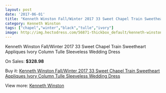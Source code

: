 ```yaml
---
layout: post
date: '2017-06-01'
title: "Kenneth Winston Fall/Winter 2017 33 Sweet Chapel Train Sweetheart Appliques Ivory Column Tulle Sleeveless Wedding Dress"
category: Kenneth Winston
tags: ["chapel","winter","black","tulle","ivory"]
image: http://img.hectodress.com/56871-thickbox_default/kenneth-winston-fall-winter-2017-33-sweet-chapel-train-sweetheart-appliques-ivory-column-tulle-sleeveless-wedding-dress.jpg
---
```

Kenneth Winston Fall/Winter 2017 33 Sweet Chapel Train Sweetheart Appliques Ivory Column Tulle Sleeveless Wedding Dress

On Sales: **$328.98**
<a href="https://www.hectodress.com/kenneth-winston/17676-kenneth-winston-fall-winter-2017-33-sweet-chapel-train-sweetheart-appliques-ivory-column-tulle-sleeveless-wedding-dress.html"><amp-img layout="responsive" width="600" height="600" src="//img.hectodress.com/56871-thickbox_default/kenneth-winston-fall-winter-2017-33-sweet-chapel-train-sweetheart-appliques-ivory-column-tulle-sleeveless-wedding-dress.jpg" alt="Kenneth Winston Fall/Winter 2017 33 Sweet Chapel Train Sweetheart Appliques Ivory Column Tulle Sleeveless Wedding Dress 0" /></a>
<a href="https://www.hectodress.com/kenneth-winston/17676-kenneth-winston-fall-winter-2017-33-sweet-chapel-train-sweetheart-appliques-ivory-column-tulle-sleeveless-wedding-dress.html"><amp-img layout="responsive" width="600" height="600" src="//img.hectodress.com/56874-thickbox_default/kenneth-winston-fall-winter-2017-33-sweet-chapel-train-sweetheart-appliques-ivory-column-tulle-sleeveless-wedding-dress.jpg" alt="Kenneth Winston Fall/Winter 2017 33 Sweet Chapel Train Sweetheart Appliques Ivory Column Tulle Sleeveless Wedding Dress 1" /></a>
<a href="https://www.hectodress.com/kenneth-winston/17676-kenneth-winston-fall-winter-2017-33-sweet-chapel-train-sweetheart-appliques-ivory-column-tulle-sleeveless-wedding-dress.html"><amp-img layout="responsive" width="600" height="600" src="//img.hectodress.com/56873-thickbox_default/kenneth-winston-fall-winter-2017-33-sweet-chapel-train-sweetheart-appliques-ivory-column-tulle-sleeveless-wedding-dress.jpg" alt="Kenneth Winston Fall/Winter 2017 33 Sweet Chapel Train Sweetheart Appliques Ivory Column Tulle Sleeveless Wedding Dress 2" /></a>
<a href="https://www.hectodress.com/kenneth-winston/17676-kenneth-winston-fall-winter-2017-33-sweet-chapel-train-sweetheart-appliques-ivory-column-tulle-sleeveless-wedding-dress.html"><amp-img layout="responsive" width="600" height="600" src="//img.hectodress.com/56872-thickbox_default/kenneth-winston-fall-winter-2017-33-sweet-chapel-train-sweetheart-appliques-ivory-column-tulle-sleeveless-wedding-dress.jpg" alt="Kenneth Winston Fall/Winter 2017 33 Sweet Chapel Train Sweetheart Appliques Ivory Column Tulle Sleeveless Wedding Dress 3" /></a>

Buy it: [Kenneth Winston Fall/Winter 2017 33 Sweet Chapel Train Sweetheart Appliques Ivory Column Tulle Sleeveless Wedding Dress](https://www.hectodress.com/kenneth-winston/17676-kenneth-winston-fall-winter-2017-33-sweet-chapel-train-sweetheart-appliques-ivory-column-tulle-sleeveless-wedding-dress.html "Kenneth Winston Fall/Winter 2017 33 Sweet Chapel Train Sweetheart Appliques Ivory Column Tulle Sleeveless Wedding Dress")

View more: [Kenneth Winston](https://www.hectodress.com/362-kenneth-winston "Kenneth Winston")